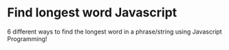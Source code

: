 # Find longest word Javascript
6 different ways to find the longest word in a phrase/string using Javascript Programming!

